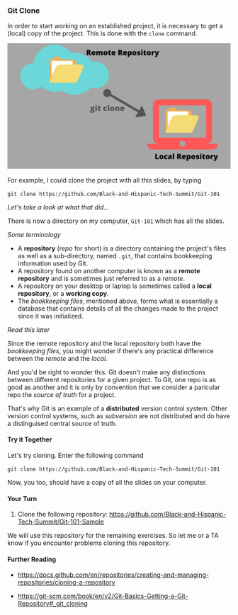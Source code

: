 ### Git Clone

In order to start working on an established project, it is necessary to get a (local) copy of the project. This is done with the `clone` command.

![git clone image](images/clone.png)

For example, I could clone the project with all this slides, by typing

```
git clone https://github.com/Black-and-Hispanic-Tech-Summit/Git-101
```

_Let's take a look at what that did..._

There is now a directory on my computer, `Git-101` which has all the slides.

_Some terminology_

- A **repository** (_repo_ for short) is a directory containing the project's files as well as a sub-directory, named `.git`, that contains bookkeeping information used by Git.
- A repository found on another computer is known as a **remote repository** and is sometimes just referred to as a _remote_.
- A repository on your desktop or laptop is sometimes called a **local repository**, or a **working copy**.
- The _bookkeeping files_, mentioned above, forms what is essentially a database that contains details of all the changes made to the project since it was initialized.

_Read this later_

Since the remote repository and the local repository both have the _bookkeeping files_, you might wonder if there's any practical difference between the _remote_ and the _local_.

And you'd be right to wonder this. Git doesn't make any distinctions between different repositories for a given project. To Git, one repo is as good as another and it is only by convention that we consider a paricular repo the _source of truth_ for a project.

That's why Git is an example of a **distributed** version control system. Other version control systems, such as _subversion_ are not distributed and do have a distinguised central source of truth.


#### Try it Together

Let's try cloning. Enter the following command

```
git clone https://github.com/Black-and-Hispanic-Tech-Summit/Git-101
```

Now, you too, should have a copy of all the slides on your computer.

#### Your Turn

1. Clone the following repository: https://github.com/Black-and-Hispanic-Tech-Summit/Git-101-Sample

We will use this repository for the remaining exercises. So let me or a TA know if you encounter problems cloning this repository.

#### Further Reading

- https://docs.github.com/en/repositories/creating-and-managing-repositories/cloning-a-repository

- https://git-scm.com/book/en/v2/Git-Basics-Getting-a-Git-Repository#_git_cloning

